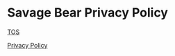 # Savage Bear Privacy Policy

[TOS](https://asavage1.github.io/Gnar-policy/about/tos)

[Privacy Policy](https://asavage1.github.io/Gnar-policy/about/privacy-policy)
